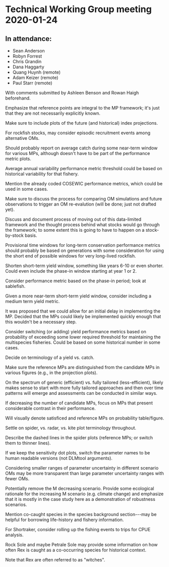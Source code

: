 # Technical Working Group meeting 2020-01-24

## In attendance:

- Sean Anderson
- Robyn Forrest
- Chris Grandin
- Dana Haggarty
- Quang Huynh (remote)
- Adam Keizer (remote)
- Paul Starr (remote)

With comments submitted by Ashleen Benson and Rowan Haigh beforehand.

Emphasize that reference points are integral to the MP framework; it's just that they are not necessarily explicitly known.

Make sure to include plots of the future (and historical) index projections.

For rockfish stocks, may consider episodic recruitment events among alternative OMs.

Should probably report on average catch during some near-term window for various MPs, although doesn't have to be part of the performance metric plots.

Average annual variability performance metric threshold could be based on historical variability for that fishery.

Mention the already coded COSEWIC performance metrics, which could be used in some cases.

Make sure to discuss the process for comparing OM simulations and future observations to trigger an OM re-evalution (will be done; just not drafted yet).

Discuss and document process of moving out of this data-limited framework and the thought process behind what stocks would go through the framework; to some extent this is going to have to happen on a stock-by-stock basis.

Provisional time windows for long-term conservation performance metrics should probably be based on generations with some consideration for using the short end of possible windows for very long-lived rockfish.

Shorten short-term yield window, something like years 6-10 or even shorter. Could even include the phase-in window starting at year 1 or 2.

Consider performance metric based on the phase-in period; look at sablefish.

Given a more near-term short-term yield window, consider including a medium term yield metric.

It was proposed that we could allow for an initial delay in implementing the MP. Decided that the MPs could likely be implemented quickly enough that this wouldn't be a necessary step.

Consider switching (or adding) yield performance metrics based on probability of exceeding some lower required threshold for maintaining the multispecies fisheries. Could be based on some historical number in some cases.

Decide on terminology of a yield vs. catch.

Make sure the reference MPs are distinguished from the candidate MPs in various figures (e.g., in the projection plots).

On the spectrum of generic (efficient) vs. fully tailored (less-efficient), likely makes sense to start with more fully tailored approaches and then over time patterns will emerge and assessments can be conducted in similar ways.

If decreasing the number of candidate MPs, focus on MPs that present considerable contrast in their performance.

Will visually denote satisficed and reference MPs on probability table/figure.

Settle on spider, vs. radar, vs. kite plot terminology throughout.

Describe the dashed lines in the spider plots (reference MPs; or switch them to thinner lines).

If we keep the sensitivity dot plots, switch the parameter names to be human readable versions (not DLMtool arguments).

Considering smaller ranges of parameter uncertainty in different scenario OMs may be more transparent than large parameter uncertainty ranges with fewer OMs.

Potentially remove the M decreasing scenario. Provide some ecological rationale for the increasing M scenario (e.g. climate change) and emphasize that it is mostly in the case study here as a demonstration of robustness scenarios.

Mention co-caught species in the species background section---may be helpful for borrowing life-history and fishery information.

For Shortraker, consider rolling up the fishing events to trips for CPUE analysis.

Rock Sole and maybe Petrale Sole may provide some information on how often Rex is caught as a co-occurring species for historical context.

Note that Rex are often referred to as "witches".




